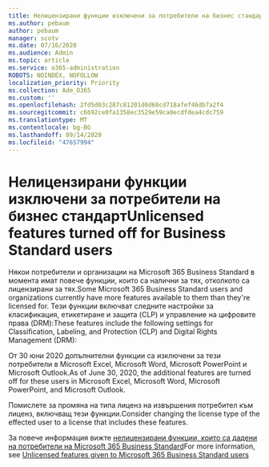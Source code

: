 ```yaml
---
title: Нелицензирани функции изключени за потребители на бизнес стандарт
ms.author: pebaum
author: pebaum
manager: scotv
ms.date: 07/16/2020
ms.audience: Admin
ms.topic: article
ms.service: o365-administration
ROBOTS: NOINDEX, NOFOLLOW
localization_priority: Priority
ms.collection: Adm_O365
ms.custom: ''
ms.openlocfilehash: 2fd5d03c287c81201d0d68cd718afef46db7a2f4
ms.sourcegitcommit: c6692ce0fa1358ec3529e59ca0ecdfdea4cdc759
ms.translationtype: MT
ms.contentlocale: bg-BG
ms.lasthandoff: 09/14/2020
ms.locfileid: "47657994"
---
```

# <a name="unlicensed-features-turned-off-for-business-standard-users"></a><span data-ttu-id="19d61-102">Нелицензирани функции изключени за потребители на бизнес стандарт</span><span class="sxs-lookup"><span data-stu-id="19d61-102">Unlicensed features turned off for Business Standard users</span></span>

<span data-ttu-id="19d61-103">Някои потребители и организации на Microsoft 365 Business Standard в момента имат повече функции, които са налични за тях, отколкото са лицензирани за тях.</span><span class="sxs-lookup"><span data-stu-id="19d61-103">Some Microsoft 365 Business Standard users and organizations currently have more features available to them than they're licensed for.</span></span> <span data-ttu-id="19d61-104">Тези функции включват следните настройки за класификация, етикетиране и защита (CLP) и управление на цифровите права (DRM):</span><span class="sxs-lookup"><span data-stu-id="19d61-104">These features include the following settings for Classification, Labeling, and Protection (CLP) and Digital Rights Management (DRM):</span></span>
    
<span data-ttu-id="19d61-105">От 30 юни 2020 допълнителни функции са изключени за тези потребители в Microsoft Excel, Microsoft Word, Microsoft PowerPoint и Microsoft Outlook.</span><span class="sxs-lookup"><span data-stu-id="19d61-105">As of June 30, 2020, the additional features are turned off for these users in Microsoft Excel, Microsoft Word, Microsoft PowerPoint, and Microsoft Outlook.</span></span>

<span data-ttu-id="19d61-106">Помислете за промяна на типа лиценз на извършения потребител към лиценз, включващ тези функции.</span><span class="sxs-lookup"><span data-stu-id="19d61-106">Consider changing the license type of the effected user to a license that includes these features.</span></span> 

<span data-ttu-id="19d61-107">За повече информация вижте [нелицензирани функции, които са дадени на потребители на Microsoft 365 Business Standard](https://support.microsoft.com/help/4568654/extra-features-to-be-turned-off-for-microsoft-365-business-standard?preview)</span><span class="sxs-lookup"><span data-stu-id="19d61-107">For more information, see [Unlicensed features given to Microsoft 365 Business Standard users](https://support.microsoft.com/help/4568654/extra-features-to-be-turned-off-for-microsoft-365-business-standard?preview)</span></span>